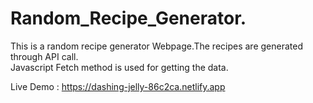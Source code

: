 # Random_Recipe_Generator.

This is a random recipe generator Webpage.The recipes are generated through API call.
<br>
Javascript Fetch method is used for getting the data.

Live Demo : https://dashing-jelly-86c2ca.netlify.app
